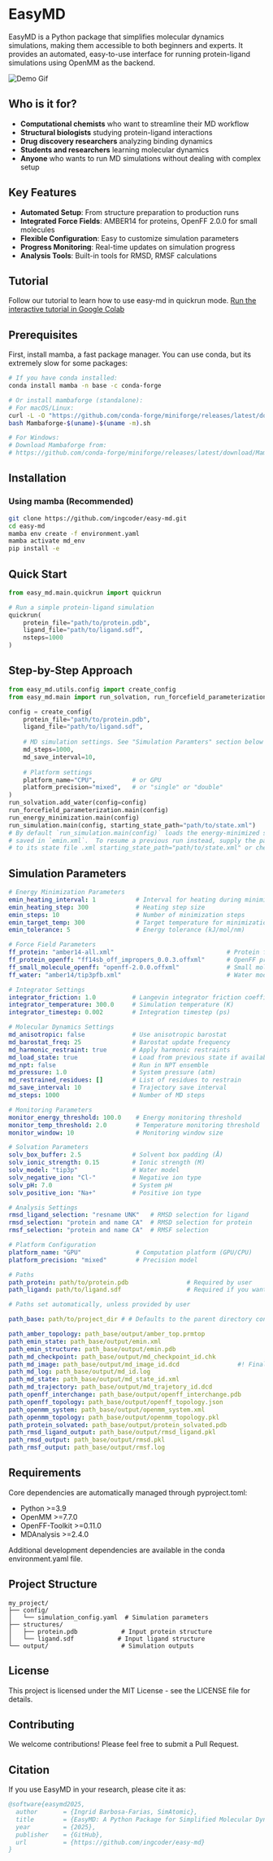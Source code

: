 # EasyMD

EasyMD is a Python package that simplifies molecular dynamics simulations, making them accessible to both beginners and experts. It provides an automated, easy-to-use interface for running protein-ligand simulations using OpenMM as the backend.

![Demo Gif](assets/demo.gif)

## Who is it for?

- **Computational chemists** who want to streamline their MD workflow
- **Structural biologists** studying protein-ligand interactions
- **Drug discovery researchers** analyzing binding dynamics
- **Students and researchers** learning molecular dynamics
- **Anyone** who wants to run MD simulations without dealing with complex setup

## Key Features

- **Automated Setup**: From structure preparation to production runs
- **Integrated Force Fields**: AMBER14 for proteins, OpenFF 2.0.0 for small molecules
- **Flexible Configuration**: Easy to customize simulation parameters
- **Progress Monitoring**: Real-time updates on simulation progress
- **Analysis Tools**: Built-in tools for RMSD, RMSF calculations


## Tutorial

Follow our tutorial to learn how to use easy-md in quickrun mode. 
[Run the interactive tutorial in Google Colab](https://colab.research.google.com/drive/1H7IQ7mrGBOpuUN4-5XS8Vh09pwK3PuwL?usp=sharing)

## Prerequisites

First, install mamba, a fast package manager. You can use conda, but its extremely slow for some packages:

```bash
# If you have conda installed:
conda install mamba -n base -c conda-forge

# Or install mambaforge (standalone):
# For macOS/Linux:
curl -L -O "https://github.com/conda-forge/miniforge/releases/latest/download/Mambaforge-$(uname)-$(uname -m).sh"
bash Mambaforge-$(uname)-$(uname -m).sh

# For Windows:
# Download Mambaforge from:
# https://github.com/conda-forge/miniforge/releases/latest/download/Mambaforge-Windows-x86_64.exe
```

## Installation

### Using mamba (Recommended)

```bash
git clone https://github.com/ingcoder/easy-md.git
cd easy-md
mamba env create -f environment.yaml
mamba activate md_env
pip install -e 
```

## Quick Start

```python
from easy_md.main.quickrun import quickrun

# Run a simple protein-ligand simulation
quickrun(
    protein_file="path/to/protein.pdb",
    ligand_file="path/to/ligand.sdf",
    nsteps=1000
)
```

## Step-by-Step Approach
```python
from easy_md.utils.config import create_config
from easy_md.main import run_solvation, run_forcefield_parameterization, run_energy_minimization, run_simulation

config = create_config(
    protein_file="path/to/protein.pdb",
    ligand_file="path/to/ligand.sdf",
    
    # MD simulation settings. See "Simulation Paramters" section below for all options
    md_steps=1000,
    md_save_interval=10,
    
    # Platform settings
    platform_name="CPU",          # or GPU
    platform_precision="mixed",   # or "single" or "double"
)
run_solvation.add_water(config=config)
run_forcefield_parameterization.main(config)
run_energy_minimization.main(config)
run_simulation.main(config, starting_state_path="path/to/state.xml")
# By default `run_simulation.main(config)` loads the energy-minimized state
# saved in `emin.xml`.  To resume a previous run instead, supply the path
# to its state file .xml starting_state_path="path/to/state.xml" or checkpoint file: starting_state_path="path/to/state.xml":
```


## Simulation Parameters
```yaml
# Energy Minimization Parameters
emin_heating_interval: 1           # Interval for heating during minimization
emin_heating_step: 300             # Heating step size
emin_steps: 10                     # Number of minimization steps
emin_target_temp: 300              # Target temperature for minimization (K)
emin_tolerance: 5                  # Energy tolerance (kJ/mol/nm)

# Force Field Parameters
ff_protein: "amber14-all.xml"                               # Protein force field
ff_protein_openff: "ff14sb_off_impropers_0.0.3.offxml"      # OpenFF protein parameters
ff_small_molecule_openff: "openff-2.0.0.offxml"             # Small molecule force field
ff_water: "amber14/tip3pfb.xml"                             # Water model

# Integrator Settings
integrator_friction: 1.0          # Langevin integrator friction coefficient (1/ps)
integrator_temperature: 300.0     # Simulation temperature (K)
integrator_timestep: 0.002        # Integration timestep (ps)

# Molecular Dynamics Settings
md_anisotropic: false             # Use anisotropic barostat
md_barostat_freq: 25              # Barostat update frequency
md_harmonic_restraint: true       # Apply harmonic restraints
md_load_state: true               # Load from previous state if available
md_npt: false                     # Run in NPT ensemble
md_pressure: 1.0                  # System pressure (atm)
md_restrained_residues: []        # List of residues to restrain
md_save_interval: 10              # Trajectory save interval
md_steps: 1000                    # Number of MD steps

# Monitoring Parameters
monitor_energy_threshold: 100.0    # Energy monitoring threshold
monitor_temp_threshold: 2.0        # Temperature monitoring threshold
monitor_window: 10                 # Monitoring window size

# Solvation Parameters
solv_box_buffer: 2.5              # Solvent box padding (Å)
solv_ionic_strength: 0.15         # Ionic strength (M)
solv_model: "tip3p"               # Water model
solv_negative_ion: "Cl-"          # Negative ion type
solv_pH: 7.0                      # System pH
solv_positive_ion: "Na+"          # Positive ion type

# Analysis Settings
rmsd_ligand_selection: "resname UNK"   # RMSD selection for ligand
rmsd_selection: "protein and name CA"  # RMSD selection for protein
rmsf_selection: "protein and name CA"  # RMSF selection

# Platform Configuration
platform_name: "GPU"               # Computation platform (GPU/CPU)
platform_precision: "mixed"        # Precision model

# Paths
path_protein: path/to/protein.pdb                # Required by user
path_ligand: path/to/ligand.sdf                  # Required if you want to simulate protein-ligand interaction

# Paths set automatically, unless provided by user

path_base: path/to/project_dir # # Defaults to the parent directory containing the protein structure files

path_amber_topology: path_base/output/amber_top.prmtop
path_emin_state: path_base/output/emin.xml
path_emin_structure: path_base/output/emin.pdb
path_md_checkpoint: path_base/output/md_checkpoint_id.chk
path_md_image: path_base/output/md_image_id.dcd                #! Final processed trajectory file with molecules re-centered in water box.
path_md_log: path_base/output/md_id.log
path_md_state: path_base/output/md_state_id.xml
path_md_trajectory: path_base/output/md_trajetory_id.dcd
path_openff_interchange: path_base/output/openff_interchange.pdb
path_openff_topology: path_base/output/openff_topology.json
path_openmm_system: path_base/output/openmm_system.xml
path_openmm_topology: path_base/output/openmm_topology.pkl
path_protein_solvated: path_base/output/protein_solvated.pdb
path_rmsd_ligand_output: path_base/output/rmsd_ligand.pkl
path_rmsd_output: path_base/output/rmsd.pkl
path_rmsf_output: path_base/output/rmsf.log
```

## Requirements

Core dependencies are automatically managed through pyproject.toml:

- Python >=3.9
- OpenMM >=7.7.0
- OpenFF-Toolkit >=0.11.0
- MDAnalysis >=2.4.0

Additional development dependencies are available in the conda environment.yaml file.

## Project Structure

```
my_project/
├── config/
│   └── simulation_config.yaml  # Simulation parameters
├── structures/
│   ├── protein.pdb            # Input protein structure
│   └── ligand.sdf            # Input ligand structure
└── output/                    # Simulation outputs
```

## License

This project is licensed under the MIT License - see the LICENSE file for details.

## Contributing

We welcome contributions! Please feel free to submit a Pull Request.

## Citation

If you use EasyMD in your research, please cite it as:

```bibtex
@software{easymd2025,
  author       = {Ingrid Barbosa-Farias, SimAtomic},
  title        = {EasyMD: A Python Package for Simplified Molecular Dynamics Simulations},
  year         = {2025},
  publisher    = {GitHub},
  url          = {https://github.com/ingcoder/easy-md}
}
```
